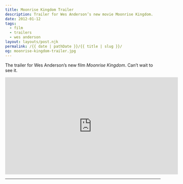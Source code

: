 ```yaml
---
title: Moonrise Kingdom Trailer
description: Trailer for Wes Anderson’s new movie Moonrise Kingdom.
date: 2012-01-12
tags: 
  - film
  - trailers
  - wes anderson
layout: layouts/post.njk
permalink: /{{ date | pathDate }}/{{ title | slug }}/
og: moonrise-kingdom-trailer.jpg
---
```


The trailer for Wes Anderson’s new film _Moonrise Kingdom_. Can’t wait to see it.

<iframe class="youtube-video" width="560" height="315" src="https://www.youtube.com/embed/7N8wkVA4_8s" title="YouTube video player" frameborder="0" allow="accelerometer; autoplay; clipboard-write; encrypted-media; gyroscope; picture-in-picture; web-share" allowfullscreen></iframe>

---
